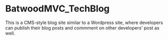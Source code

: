 # BatwoodMVC_TechBlog
This is a CMS-style blog site similar to a Wordpress site, where developers can publish their blog posts and commment on other developers' post as well. 
